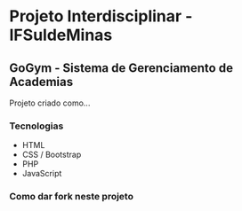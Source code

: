 # Projeto Interdisciplinar - IFSuldeMinas

## GoGym - Sistema de Gerenciamento de Academias

Projeto criado como...


### Tecnologias
- HTML
- CSS / Bootstrap
- PHP
- JavaScript

### Como dar fork neste projeto